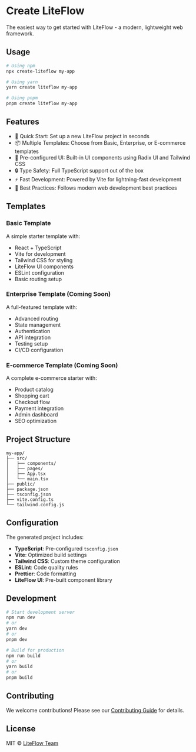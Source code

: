 # Create LiteFlow

The easiest way to get started with LiteFlow - a modern, lightweight web framework.

## Usage

```bash
# Using npm
npx create-liteflow my-app

# Using yarn
yarn create liteflow my-app

# Using pnpm
pnpm create liteflow my-app
```

## Features

- 🚀 Quick Start: Set up a new LiteFlow project in seconds
- 📦 Multiple Templates: Choose from Basic, Enterprise, or E-commerce templates
- 🎨 Pre-configured UI: Built-in UI components using Radix UI and Tailwind CSS
- 🔒 Type Safety: Full TypeScript support out of the box
- ⚡️ Fast Development: Powered by Vite for lightning-fast development
- 🎯 Best Practices: Follows modern web development best practices

## Templates

### Basic Template

A simple starter template with:

- React + TypeScript
- Vite for development
- Tailwind CSS for styling
- LiteFlow UI components
- ESLint configuration
- Basic routing setup

### Enterprise Template (Coming Soon)

A full-featured template with:

- Advanced routing
- State management
- Authentication
- API integration
- Testing setup
- CI/CD configuration

### E-commerce Template (Coming Soon)

A complete e-commerce starter with:

- Product catalog
- Shopping cart
- Checkout flow
- Payment integration
- Admin dashboard
- SEO optimization

## Project Structure

```
my-app/
├── src/
│   ├── components/
│   ├── pages/
│   ├── App.tsx
│   └── main.tsx
├── public/
├── package.json
├── tsconfig.json
├── vite.config.ts
└── tailwind.config.js
```

## Configuration

The generated project includes:

- **TypeScript**: Pre-configured `tsconfig.json`
- **Vite**: Optimized build settings
- **Tailwind CSS**: Custom theme configuration
- **ESLint**: Code quality rules
- **Prettier**: Code formatting
- **LiteFlow UI**: Pre-built component library

## Development

```bash
# Start development server
npm run dev
# or
yarn dev
# or
pnpm dev

# Build for production
npm run build
# or
yarn build
# or
pnpm build
```

## Contributing

We welcome contributions! Please see our [Contributing Guide](https://github.com/liteflow/liteflow/blob/main/CONTRIBUTING.md) for details.

## License

MIT © [LiteFlow Team](https://liteflow.dev)
